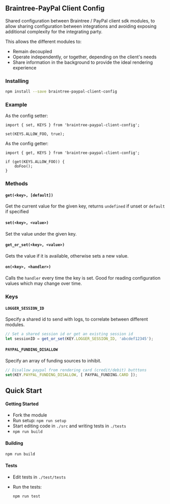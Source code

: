 Braintree-PayPal Client Config
------------------------------

Shared configuration between Braintree / PayPal client sdk modules, to allow sharing configuration between integrations and avoiding exposing additional complexity for the integrating party.

This allows the different modules to:
- Remain decoupled
- Operate independently, or together, depending on the client's needs
- Share information in the background to provide the ideal rendering experience

### Installing

```bash
npm install --save braintree-paypal-client-config
```

### Example

As the config setter:

```
import { set, KEYS } from 'braintree-paypal-client-config';

set(KEYS.ALLOW_FOO, true);
```

As the config getter:

```
import { get, KEYS } from 'braintree-paypal-client-config';

if (get(KEYS.ALLOW_FOO)) {
    doFoo();
}
```

### Methods

#### `get(<key>, [default])`

Get the current value for the given key, returns `undefined` if unset or `default` if specified

#### `set(<key>, <value>)`

Set the value under the given key.

#### `get_or_set(<key>, <value>)`

Gets the value if it is available, otherwise sets a new value.

#### `on(<key>, <handler>)`

Calls the `handler` every time the key is set. Good for reading configuration values which may change over time.

### Keys

#### `LOGGER_SESSION_ID`

Specify a shared id to send with logs, to correlate between different modules.

```javascript
// Set a shared session id or get an existing session id
let sessionID = get_or_set(KEY.LOGGER_SESSION_ID, 'abcdef12345');
```

#### `PAYPAL_FUNDING_DISALLOW`

Specify an array of funding sources to inhibit.

```javascript
// Disallow paypal from rendering card (credit/debit) butttons
set(KEY.PAYPAL_FUNDING_DISALLOW, [ PAYPAL_FUNDING.CARD ]);
```

Quick Start
-----------

#### Getting Started

- Fork the module
- Run setup: `npm run setup`
- Start editing code in `./src` and writing tests in `./tests`
- `npm run build`

#### Building

```bash
npm run build
```

#### Tests

- Edit tests in `./test/tests`
- Run the tests:

  ```bash
  npm run test
  ```
